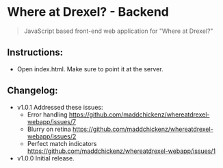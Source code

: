 # Where at Drexel? - Backend

> JavaScript based front-end web application for "Where at Drexel?"

## Instructions: 

* Open index.html. Make sure to point it at the server.

## Changelog:

* v1.0.1 Addressed these issues:
    * Error handling https://github.com/maddchickenz/whereatdrexel-webapp/issues/7
    * Blurry on retina https://github.com/maddchickenz/whereatdrexel-webapp/issues/2
    * Perfect match indicators https://github.com/maddchickenz/whereatdrexel-webapp/issues/1
* v1.0.0 Initial release.
